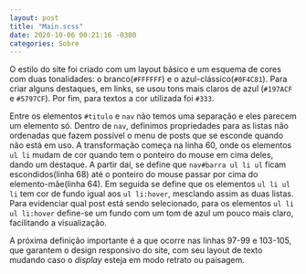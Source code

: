 ```yaml
---
layout: post
title: "Main.scss"
date: 2020-10-06 00:21:16 -0300
categories: Sobre
---
```


O estilo do site foi criado com um layout básico e um esquema de cores com duas tonalidades: o branco(`#FFFFFF`) e o azul-clássico(`#0F4C81`). Para criar alguns destaques, em links, se usou tons mais claros de azul (`#197ACF` e `#5797CF`). Por fim, para textos a cor utilizada foi `#333`.

Entre os elementos `#titulo` e `nav` não temos uma separação e eles parecem um elemento só. Dentro de `nav`, definimos propriedades para as listas não ordenadas que fazem possível o menu de posts que se esconde quando não está em uso. A transformação começa na linha 60, onde os elementos `ul li` mudam de cor quando tem o ponteiro do mouse em cima deles, dando um destaque. A partir daí, se define que `nav#barra ul li ul` ficam escondidos(linha 68) até o ponteiro do mouse passar por cima do elemento-mãe(linha 64). Em seguida se define que os elementos `ul li ul li` tem cor de fundo igual aos `ul li:hover`, mesclando assim as duas listas. Para evidenciar qual post está sendo selecionado, para os elementos `ul li ul li:hover` define-se um fundo com um tom de azul um pouco mais claro, facilitando a visualização.

A próxima definição importante é a que ocorre nas linhas 97-99 e 103-105, que garantem o design responsivo do site, com seu layout de texto mudando caso o *display* esteja em modo retrato ou paisagem.